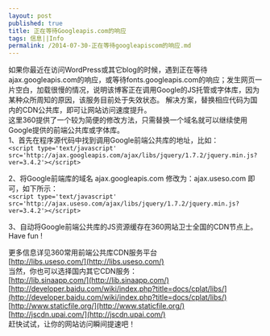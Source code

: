 ```yaml
---
layout: post
published: true
title: 正在等待Googleapis.com的响应
tags: 信息||Info    
permalink: /2014-07-30-正在等待googleapiscom的响应.md
---
```

  如果你最近在访问WordPress或其它blog的时候，遇到正在等待ajax.googleapis.com的响应，或等待fonts.googleapis.com的响应；发生网页一片空白，加载很慢的情况，说明该博客正在调用Google的JS托管或字体库，因为某种众所周知的原因，该服务目前处于失效状态。
解决方案，替换相应代码为国内的CDN公共库，即可让网站访问速度提升。   <br/>
这里360提供了一个较为简便的修改方法，只需替换一个域名就可以继续使用Google提供的前端公共库或字体库。   <br/>
1、首先在程序源代码中找到调用Google前端公共库的地址，比如：   <br/>
  `` <script type='text/javascript' src='http://ajax.googleapis.com/ajax/libs/jquery/1.7.2/jquery.min.js?ver=3.4.2'></script> ``
    
    
2、将Google前端库的域名 ajax.googleapis.com 修改为：ajax.useso.com 即可，如下所示：   <br/>
  `` <script type='text/javascript' src='http://ajax.useso.com/ajax/libs/jquery/1.7.2/jquery.min.js?ver=3.4.2'></script> ``
    
    
   3、自动将Google前端公共库的JS资源缓存在360网站卫士全国的CDN节点上。Have fun !
   
   
更多信息详见360常用前端公共库CDN服务平台   <br/>
 [http://libs.useso.com/](http://libs.useso.com/)   <br/>
当然，你也可以选择国内其它CDN服务：   <br/>
[http://lib.sinaapp.com/](http://lib.sinaapp.com/)   <br/>
[http://developer.baidu.com/wiki/index.php?title=docs/cplat/libs/](http://developer.baidu.com/wiki/index.php?title=docs/cplat/libs/)   <br/>
[http://www.staticfile.org/](http://www.staticfile.org/)   <br/>
[http://jscdn.upai.com/](http://jscdn.upai.com/)   <br/>
    赶快试试，让你的网站访问瞬间提速吧！ 
